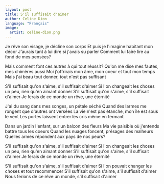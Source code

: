 ```yaml
---
layout: post
title: S'il suffisait d'aimer
author: Celine Dion
language: "Français"
image:
  artist: celine-dion.png
---
```

Je rêve son visage, je décline son corps
Et puis je l'imagine habitant mon décor
J'aurais tant à lui dire si j'avais su parler
Comment lui faire lire au fond de mes pensées?

Mais comment font ces autres à qui tout réussit?
Qu'on me dise mes fautes, mes chimères aussi
Moi j'offrirais mon âme, mon coeur et tout mon temps
Mais j'ai beau tout donner, tout n'est pas suffisant

S'il suffisait qu'on s'aime, s'il suffisait d'aimer
Si l'on changeait les choses un peu, rien qu'en aimant
donner
S'il suffisait qu'on s'aime, s'il suffisait d'aimer
Je ferais de ce monde un rêve, une éternité

J'ai du sang dans mes songes, un pétale séché
Quand des larmes me rongent que d'autres ont versées
La vie n'est pas étanche, mon île est sous le vent
Les portes laissent entrer les cris même en fermant

Dans un jardin l'enfant, sur un balcon des fleurs
Ma vie paisible où j'entends battre tous les coeurs
Quand les nuages foncent, présages des malheurs
Quelles armes répondent aux pays de nos peurs?

S'il suffisait qu'on s'aime, s'il suffisait d'aimer
Si l'on changeait les choses un peu, rien qu'en aimant
donner
S'il suffisait qu'on s'aime, s'il suffisait d'aimer
Je ferais de ce monde un rêve, une éternité

S'il suffisait qu'on s'aime, s'il suffisait d'aimer
Si l'on pouvait changer les choses et tout recommencer
S'il suffisait qu'on s'aime, s'il suffisait d'aimer
Nous ferions de ce rêve un monde, s'il suffisait d'aimer
